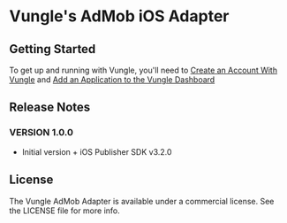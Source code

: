 # Vungle's AdMob iOS Adapter

## Getting Started
To get up and running with Vungle, you'll need to [Create an Account With Vungle](https://v.vungle.com/dashboard/signup) and [Add an Application to the Vungle Dashboard](https://support.vungle.com/hc/en-us/articles/204249614-Adding-an-Application-to-the-Vungle-Dashboard)

## Release Notes
### VERSION 1.0.0
* Initial version + iOS Publisher SDK v3.2.0

## License
The Vungle AdMob Adapter is available under a commercial license. See the LICENSE file for more info.
